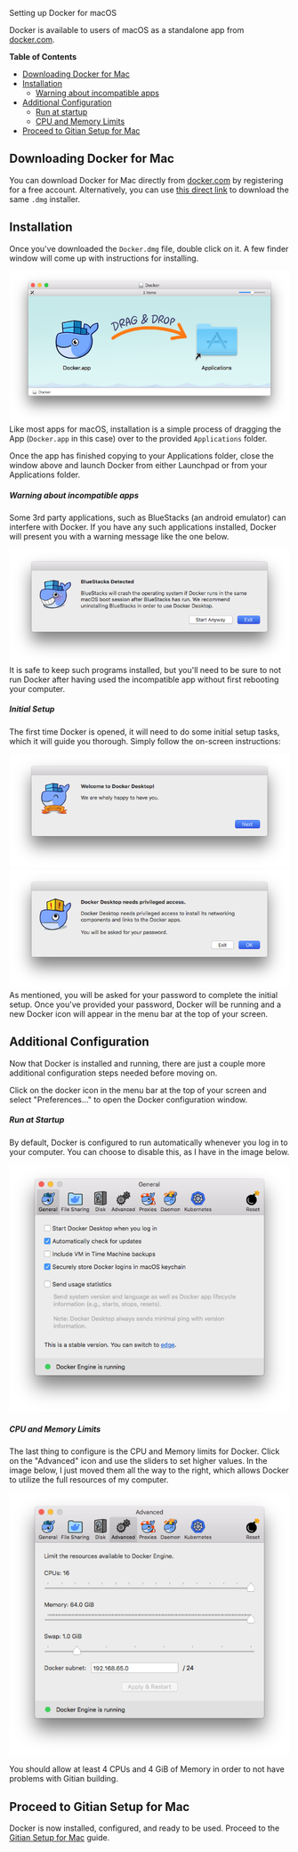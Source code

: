 Setting up Docker for macOS


Docker is available to users of macOS as a standalone app from [docker.com](https://www.docker.com).

<!-- markdown-toc start -->
**Table of Contents**

- [Downloading Docker for Mac](#downloading-docker-for-mac)
- [Installation](#installation)
  - [Warning about incompatible apps](#warning-about-incompatible-apps)
- [Additional Configuration](#additional-configuration)
  - [Run at startup](#run-at-startup)
  - [CPU and Memory Limits](#cpu-and-memory-limits)
- [Proceed to Gitian Setup for Mac](#proceed-to-gitian-setup-for-mac)

Downloading Docker for Mac
---------------------------

You can download Docker for Mac directly from [docker.com](https://www.docker.com) by registering for a free account. Alternatively, you can use [this direct link](https://download.docker.com/mac/stable/Docker.dmg) to download the same `.dmg` installer.

Installation
-------------

Once you've downloaded the `Docker.dmg` file, double click on it. A few finder window will come up with instructions for installing.

![](./img/docker-install-mac-1-copy-app.png)
Like most apps for macOS, installation is a simple process of dragging the App (`Docker.app` in this case) over to the provided `Applications` folder.

Once the app has finished copying to your Applications folder, close the window above and launch Docker from either Launchpad or from your Applications folder.

##### Warning about incompatible apps

Some 3rd party applications, such as BlueStacks (an android emulator) can interfere with Docker. If you have any such applications installed, Docker will present you with a warning message like the one below.

![](./img/docker-install-mac-2-bluestacks-warning.png)
It is safe to keep such programs installed, but you'll need to be sure to not run Docker after having used the incompatible app without first rebooting your computer.

##### Initial Setup

The first time Docker is opened, it will need to do some initial setup tasks, which it will guide you thorough. Simply follow the on-screen instructions:

![](./img/docker-install-mac-3-welcome.png)
![](./img/docker-install-mac-4-permissions.png)
As mentioned, you will be asked for your password to complete the initial setup. Once you've provided your password, Docker will be running and a new Docker icon will appear in the menu bar at the top of your screen.

Additional Configuration
-------------------------

Now that Docker is installed and running, there are just a couple more additional configuration steps needed before moving on.

Click on the docker icon in the menu bar at the top of your screen and select "Preferences..." to open the Docker configuration window.

##### Run at Startup

By default, Docker is configured to run automatically whenever you log in to your computer. You can choose to disable this, as I have in the image below.

![](./img/docker-setup-mac-1-general.png)

##### CPU and Memory Limits

The last thing to configure is the CPU and Memory limits for Docker. Click on the "Advanced" icon and use the sliders to set higher values. In the image below, I just moved them all the way to the right, which allows Docker to utilize the full resources of my computer.

![](./img/docker-setup-mac-2-advanced.png)

You should allow at least 4 CPUs and 4 GiB of Memory in order to not have problems with Gitian building.

Proceed to Gitian Setup for Mac
--------------------------------

Docker is now installed, configured, and ready to be used. Proceed to the [Gitian Setup for Mac](./gitian-setup-mac.md) guide.